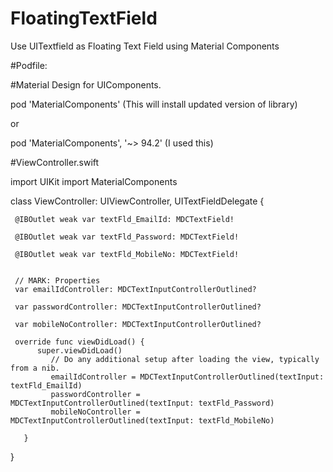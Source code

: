 # FloatingTextField
Use UITextfield as Floating Text Field using Material Components

#Podfile:

#Material Design for UIComponents.

pod 'MaterialComponents'  (This will install updated version of library)

or

pod 'MaterialComponents', '~> 94.2' (I used this)

#ViewController.swift

import UIKit
import MaterialComponents

class ViewController: UIViewController, UITextFieldDelegate {


     @IBOutlet weak var textFld_EmailId: MDCTextField!

     @IBOutlet weak var textFld_Password: MDCTextField!

     @IBOutlet weak var textFld_MobileNo: MDCTextField!


     // MARK: Properties
     var emailIdController: MDCTextInputControllerOutlined?

     var passwordController: MDCTextInputControllerOutlined?

     var mobileNoController: MDCTextInputControllerOutlined?

     override func viewDidLoad() {
          super.viewDidLoad()
             // Do any additional setup after loading the view, typically from a nib.
             emailIdController = MDCTextInputControllerOutlined(textInput: textFld_EmailId)
             passwordController = MDCTextInputControllerOutlined(textInput: textFld_Password)
             mobileNoController = MDCTextInputControllerOutlined(textInput: textFld_MobileNo)

       }
}
